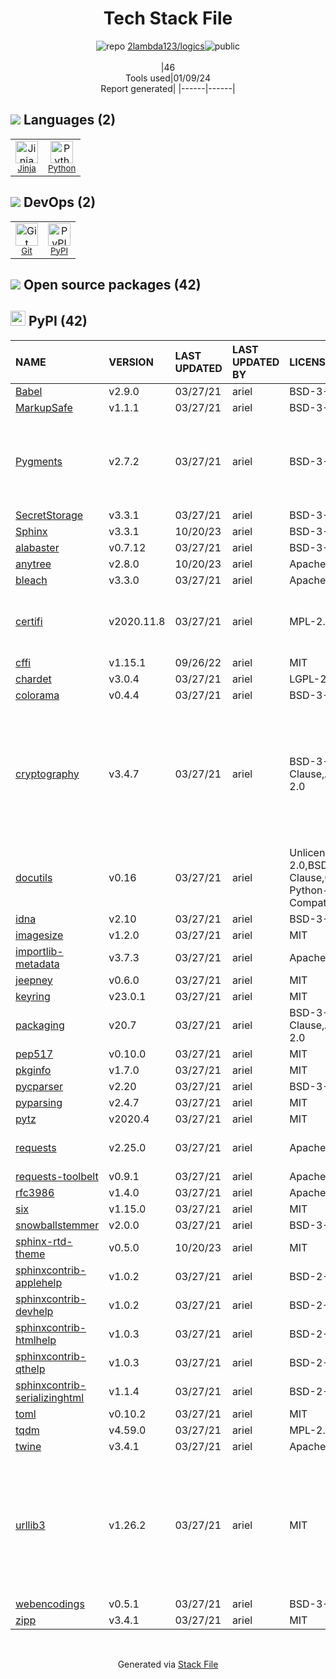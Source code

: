 <!--
&lt;--- Readme.md Snippet without images Start ---&gt;
## Tech Stack
2lambda123/logics is built on the following main stack:

- [Python](https://www.python.org) – Languages
- [Jinja](https://palletsprojects.com/p/jinja/) – Templating Languages & Extensions

Full tech stack [here](/techstack.md)

&lt;--- Readme.md Snippet without images End ---&gt;

&lt;--- Readme.md Snippet with images Start ---&gt;
## Tech Stack
2lambda123/logics is built on the following main stack:

- <img width='25' height='25' src='https://img.stackshare.io/service/993/pUBY5pVj.png' alt='Python'/> [Python](https://www.python.org) – Languages
- <img width='25' height='25' src='https://img.stackshare.io/service/2303/New_Project__20_.png' alt='Jinja'/> [Jinja](https://palletsprojects.com/p/jinja/) – Templating Languages & Extensions

Full tech stack [here](/techstack.md)

&lt;--- Readme.md Snippet with images End ---&gt;
-->
<div align="center">

# Tech Stack File
![](https://img.stackshare.io/repo.svg "repo") [2lambda123/logics](https://github.com/2lambda123/logics)![](https://img.stackshare.io/public_badge.svg "public")
<br/><br/>
|46<br/>Tools used|01/09/24 <br/>Report generated|
|------|------|
</div>

## <img src='https://img.stackshare.io/languages.svg'/> Languages (2)
<table><tr>
  <td align='center'>
  <img width='36' height='36' src='https://img.stackshare.io/service/2303/New_Project__20_.png' alt='Jinja'>
  <br>
  <sub><a href="https://palletsprojects.com/p/jinja/">Jinja</a></sub>
  <br>
  <sub></sub>
</td>

<td align='center'>
  <img width='36' height='36' src='https://img.stackshare.io/service/993/pUBY5pVj.png' alt='Python'>
  <br>
  <sub><a href="https://www.python.org">Python</a></sub>
  <br>
  <sub></sub>
</td>

</tr>
</table>

## <img src='https://img.stackshare.io/devops.svg'/> DevOps (2)
<table><tr>
  <td align='center'>
  <img width='36' height='36' src='https://img.stackshare.io/service/1046/git.png' alt='Git'>
  <br>
  <sub><a href="http://git-scm.com/">Git</a></sub>
  <br>
  <sub></sub>
</td>

<td align='center'>
  <img width='36' height='36' src='https://img.stackshare.io/service/12572/-RIWgodF_400x400.jpg' alt='PyPI'>
  <br>
  <sub><a href="https://pypi.org/">PyPI</a></sub>
  <br>
  <sub></sub>
</td>

</tr>
</table>


## <img src='https://img.stackshare.io/group.svg' /> Open source packages (42)</h2>

## <img width='24' height='24' src='https://img.stackshare.io/service/12572/-RIWgodF_400x400.jpg'/> PyPI (42)

|NAME|VERSION|LAST UPDATED|LAST UPDATED BY|LICENSE|VULNERABILITIES|
|:------|:------|:------|:------|:------|:------|
|[Babel](https://pypi.org/project/Babel)|v2.9.0|03/27/21|ariel |BSD-3-Clause|N/A|
|[MarkupSafe](https://pypi.org/project/MarkupSafe)|v1.1.1|03/27/21|ariel |BSD-3-Clause|N/A|
|[Pygments](https://pypi.org/project/Pygments)|v2.7.2|03/27/21|ariel |BSD-3-Clause|[CVE-2021-27291](https://github.com/advisories/GHSA-pq64-v7f5-gqh8) (High)<br/>[CVE-2021-20270](https://github.com/advisories/GHSA-9w8r-397f-prfh) (High)<br/>[CVE-2022-40896](https://github.com/advisories/GHSA-mrwq-x4v8-fh7p) (Moderate)|
|[SecretStorage](https://pypi.org/project/SecretStorage)|v3.3.1|03/27/21|ariel |BSD-3-Clause|N/A|
|[Sphinx](https://pypi.org/project/Sphinx)|v3.3.1|10/20/23|ariel |BSD-3-Clause|N/A|
|[alabaster](https://pypi.org/project/alabaster)|v0.7.12|03/27/21|ariel |BSD-3-Clause|N/A|
|[anytree](https://pypi.org/project/anytree)|v2.8.0|10/20/23|ariel |Apache-2.0|N/A|
|[bleach](https://pypi.org/project/bleach)|v3.3.0|03/27/21|ariel |Apache-2.0|N/A|
|[certifi](https://pypi.org/project/certifi)|v2020.11.8|03/27/21|ariel |MPL-2.0|[CVE-2023-37920](https://github.com/advisories/GHSA-xqr8-7jwr-rhp7) (High)<br/>[CVE-2022-23491](https://github.com/advisories/GHSA-43fp-rhv2-5gv8) (Moderate)|
|[cffi](https://pypi.org/project/cffi)|v1.15.1|09/26/22|ariel |MIT|N/A|
|[chardet](https://pypi.org/project/chardet)|v3.0.4|03/27/21|ariel |LGPL-2.1|N/A|
|[colorama](https://pypi.org/project/colorama)|v0.4.4|03/27/21|ariel |BSD-3-Clause|N/A|
|[cryptography](https://pypi.org/project/cryptography)|v3.4.7|03/27/21|ariel |BSD-3-Clause,Apache-2.0|[CVE-2023-0286](https://github.com/advisories/GHSA-x4qr-2fvf-3mr5) (High)<br/>[CVE-2023-23931](https://github.com/advisories/GHSA-w7pp-m8wf-vj6r) (Moderate)<br/>[CVE-2023-49083](https://github.com/advisories/GHSA-jfhm-5ghh-2f97) (Moderate)<br/>[](https://github.com/advisories/GHSA-jm77-qphf-c4w8) (Low)<br/>[](https://github.com/advisories/GHSA-v8gr-m533-ghj9) (Low)<br/>[](https://github.com/advisories/GHSA-5cpq-8wj7-hf2v) (Low)|
|[docutils](https://pypi.org/project/docutils)|v0.16|03/27/21|ariel |Unlicense,Python-2.0,BSD-2-Clause,CNRI-Python-GPL-Compatible|N/A|
|[idna](https://pypi.org/project/idna)|v2.10|03/27/21|ariel |BSD-3-Clause|N/A|
|[imagesize](https://pypi.org/project/imagesize)|v1.2.0|03/27/21|ariel |MIT|N/A|
|[importlib-metadata](https://pypi.org/project/importlib-metadata)|v3.7.3|03/27/21|ariel |Apache-2.0|N/A|
|[jeepney](https://pypi.org/project/jeepney)|v0.6.0|03/27/21|ariel |MIT|N/A|
|[keyring](https://pypi.org/project/keyring)|v23.0.1|03/27/21|ariel |MIT|N/A|
|[packaging](https://pypi.org/project/packaging)|v20.7|03/27/21|ariel |BSD-3-Clause,Apache-2.0|N/A|
|[pep517](https://pypi.org/project/pep517)|v0.10.0|03/27/21|ariel |MIT|N/A|
|[pkginfo](https://pypi.org/project/pkginfo)|v1.7.0|03/27/21|ariel |MIT|N/A|
|[pycparser](https://pypi.org/project/pycparser)|v2.20|03/27/21|ariel |BSD-3-Clause|N/A|
|[pyparsing](https://pypi.org/project/pyparsing)|v2.4.7|03/27/21|ariel |MIT|N/A|
|[pytz](https://pypi.org/project/pytz)|v2020.4|03/27/21|ariel |MIT|N/A|
|[requests](https://pypi.org/project/requests)|v2.25.0|03/27/21|ariel |Apache-2.0|[CVE-2023-32681](https://github.com/advisories/GHSA-j8r2-6x86-q33q) (Moderate)|
|[requests-toolbelt](https://pypi.org/project/requests-toolbelt)|v0.9.1|03/27/21|ariel |Apache-2.0|N/A|
|[rfc3986](https://pypi.org/project/rfc3986)|v1.4.0|03/27/21|ariel |Apache-2.0|N/A|
|[six](https://pypi.org/project/six)|v1.15.0|03/27/21|ariel |MIT|N/A|
|[snowballstemmer](https://pypi.org/project/snowballstemmer)|v2.0.0|03/27/21|ariel |BSD-3-Clause|N/A|
|[sphinx-rtd-theme](https://pypi.org/project/sphinx-rtd-theme)|v0.5.0|10/20/23|ariel |MIT|N/A|
|[sphinxcontrib-applehelp](https://pypi.org/project/sphinxcontrib-applehelp)|v1.0.2|03/27/21|ariel |BSD-2-Clause|N/A|
|[sphinxcontrib-devhelp](https://pypi.org/project/sphinxcontrib-devhelp)|v1.0.2|03/27/21|ariel |BSD-2-Clause|N/A|
|[sphinxcontrib-htmlhelp](https://pypi.org/project/sphinxcontrib-htmlhelp)|v1.0.3|03/27/21|ariel |BSD-2-Clause|N/A|
|[sphinxcontrib-qthelp](https://pypi.org/project/sphinxcontrib-qthelp)|v1.0.3|03/27/21|ariel |BSD-2-Clause|N/A|
|[sphinxcontrib-serializinghtml](https://pypi.org/project/sphinxcontrib-serializinghtml)|v1.1.4|03/27/21|ariel |BSD-2-Clause|N/A|
|[toml](https://pypi.org/project/toml)|v0.10.2|03/27/21|ariel |MIT|N/A|
|[tqdm](https://pypi.org/project/tqdm)|v4.59.0|03/27/21|ariel |MPL-2.0,MIT|N/A|
|[twine](https://pypi.org/project/twine)|v3.4.1|03/27/21|ariel |Apache-2.0|N/A|
|[urllib3](https://pypi.org/project/urllib3)|v1.26.2|03/27/21|ariel |MIT|[CVE-2021-33503](https://github.com/advisories/GHSA-q2q7-5pp4-w6pg) (High)<br/>[CVE-2021-28363](https://github.com/advisories/GHSA-5phf-pp7p-vc2r) (Moderate)<br/>[CVE-2023-45803](https://github.com/advisories/GHSA-g4mx-q9vg-27p4) (Moderate)<br/>[CVE-2023-43804](https://github.com/advisories/GHSA-v845-jxx5-vc9f) (Moderate)|
|[webencodings](https://pypi.org/project/webencodings)|v0.5.1|03/27/21|ariel |BSD-3-Clause|N/A|
|[zipp](https://pypi.org/project/zipp)|v3.4.1|03/27/21|ariel |MIT|N/A|

<br/>
<div align='center'>

Generated via [Stack File](https://github.com/marketplace/stack-file)
